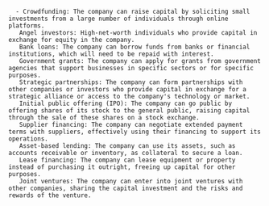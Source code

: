       - Crowdfunding: The company can raise capital by soliciting small investments from a large number of individuals through online platforms.
       Angel investors: High-net-worth individuals who provide capital in exchange for equity in the company.
       Bank loans: The company can borrow funds from banks or financial institutions, which will need to be repaid with interest.
       Government grants: The company can apply for grants from government agencies that support businesses in specific sectors or for specific purposes.
       Strategic partnerships: The company can form partnerships with other companies or investors who provide capital in exchange for a strategic alliance or access to the company's technology or market.
       Initial public offering (IPO): The company can go public by offering shares of its stock to the general public, raising capital through the sale of these shares on a stock exchange.
       Supplier financing: The company can negotiate extended payment terms with suppliers, effectively using their financing to support its operations.
       Asset-based lending: The company can use its assets, such as accounts receivable or inventory, as collateral to secure a loan.
       Lease financing: The company can lease equipment or property instead of purchasing it outright, freeing up capital for other purposes.
       Joint ventures: The company can enter into joint ventures with other companies, sharing the capital investment and the risks and rewards of the venture.



